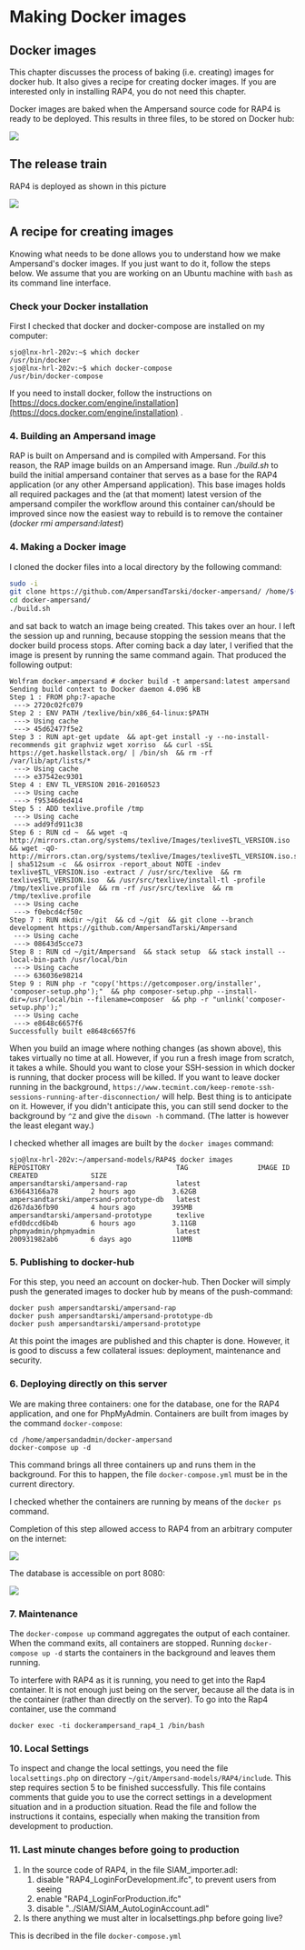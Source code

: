 # Making Docker images

## Docker images

This chapter discusses the process of baking \(i.e. creating\) images for docker hub. It also gives a recipe for creating docker images. If you are interested only in installing RAP4, you do not need this chapter.

Docker images are baked when the Ampersand source code for RAP4 is ready to be deployed. This results in three files, to be stored on Docker hub:

![](../.gitbook/assets/Docker%20store.png)

## The release train

RAP4 is deployed as shown in this picture

![](../.gitbook/assets/release-train-rap3.png)

## A recipe for creating images

Knowing what needs to be done allows you to understand how we make Ampersand's docker images. If you just want to do it, follow the steps below. We assume that you are working on an Ubuntu machine with `bash` as its command line interface.

### Check your Docker installation

First I checked that docker and docker-compose are installed on my computer:

```text
sjo@lnx-hrl-202v:~$ which docker
/usr/bin/docker
sjo@lnx-hrl-202v:~$ which docker-compose
/usr/bin/docker-compose
```

If you need to install docker, follow the instructions on [https://docs.docker.com/engine/installation](https://docs.docker.com/engine/installation) .

### 4. Building an Ampersand image

RAP is built on Ampersand and is compiled with Ampersand. For this reason, the RAP image builds on an Ampersand image. Run _./build.sh_ to build the initial ampersand container that serves as a base for the RAP4 application \(or any other Ampersand application\). This base images holds all required packages and the \(at that moment\) latest version of the ampersand compiler the workflow around this container can/should be improved since now the easiest way to rebuild is to remove the container \(_docker rmi ampersand:latest_\)

### 4. Making a Docker image

I cloned the docker files into a local directory  by the following command:

```bash
sudo -i
git clone https://github.com/AmpersandTarski/docker-ampersand/ /home/$(whoami)/docker-ampersand
cd docker-ampersand/
./build.sh
```

and sat back to watch an image being created. This takes over an hour. I left the session up and running, because stopping the session means that the docker build process stops. After coming back a day later, I verified that the image is present by running the same command again. That produced the following output:

```text
Wolfram docker-ampersand # docker build -t ampersand:latest ampersand
Sending build context to Docker daemon 4.096 kB
Step 1 : FROM php:7-apache
 ---> 2720c02fc079
Step 2 : ENV PATH /texlive/bin/x86_64-linux:$PATH
 ---> Using cache
 ---> 45d62477f5e2
Step 3 : RUN apt-get update  && apt-get install -y --no-install-recommends git graphviz wget xorriso  && curl -sSL https://get.haskellstack.org/ | /bin/sh  && rm -rf /var/lib/apt/lists/*
 ---> Using cache
 ---> e37542ec9301
Step 4 : ENV TL_VERSION 2016-20160523
 ---> Using cache
 ---> f95346ded414
Step 5 : ADD texlive.profile /tmp
 ---> Using cache
 ---> add9fd911c38
Step 6 : RUN cd ~  && wget -q   http://mirrors.ctan.org/systems/texlive/Images/texlive$TL_VERSION.iso  && wget -qO- http://mirrors.ctan.org/systems/texlive/Images/texlive$TL_VERSION.iso.sha512 | sha512sum -c  && osirrox -report_about NOTE -indev texlive$TL_VERSION.iso -extract / /usr/src/texlive  && rm texlive$TL_VERSION.iso  && /usr/src/texlive/install-tl -profile /tmp/texlive.profile  && rm -rf /usr/src/texlive  && rm /tmp/texlive.profile
 ---> Using cache
 ---> f0ebcd4cf50c
Step 7 : RUN mkdir ~/git  && cd ~/git  && git clone --branch development https://github.com/AmpersandTarski/Ampersand
 ---> Using cache
 ---> 08643d5cce73
Step 8 : RUN cd ~/git/Ampersand  && stack setup  && stack install --local-bin-path /usr/local/bin
 ---> Using cache
 ---> 636036e98214
Step 9 : RUN php -r "copy('https://getcomposer.org/installer', 'composer-setup.php');"  && php composer-setup.php --install-dir=/usr/local/bin --filename=composer  && php -r "unlink('composer-setup.php');"
 ---> Using cache
 ---> e8648c6657f6
Successfully built e8648c6657f6
```

When you build an image where nothing changes \(as shown above\), this takes virtually no time at all. However, if you run a fresh image from scratch, it takes a while. Should you want to close your SSH-session in which docker is running, that docker process will be killed. If you want to leave docker running in the background, `https://www.tecmint.com/keep-remote-ssh-sessions-running-after-disconnection/` will help. Best thing is to anticipate on it. However, if you didn't anticipate this, you can still send docker to the background by `^Z` and give the `disown -h` command. \(The latter is however the least elegant way.\)

I checked whether all images are built by the `docker images` command:

```text
sjo@lnx-hrl-202v:~/ampersand-models/RAP4$ docker images
REPOSITORY                               TAG                 IMAGE ID            CREATED             SIZE
ampersandtarski/ampersand-rap            latest              636643166a78        2 hours ago         3.62GB
ampersandtarski/ampersand-prototype-db   latest              d267da36fb90        4 hours ago         395MB
ampersandtarski/ampersand-prototype      texlive             efd0dccd6b4b        6 hours ago         3.11GB
phpmyadmin/phpmyadmin                    latest              200931982ab6        6 days ago          110MB
```

### 5. Publishing to docker-hub

For this step, you need an account on docker-hub. Then Docker will simply push the generated images to docker hub by means of the push-command:

```text
docker push ampersandtarski/ampersand-rap
docker push ampersandtarski/ampersand-prototype-db
docker push ampersandtarski/ampersand-prototype
```

At this point the images are published and this chapter is done. However, it is good to discuss a few collateral issues: deployment, maintenance and security.

### 6. Deploying directly on this server

We are making three containers: one for the database, one for the RAP4 application, and one for PhpMyAdmin. Containers are built from images by the command `docker-compose`:

```text
cd /home/ampersandadmin/docker-ampersand
docker-compose up -d
```

This command brings all three containers up and runs them in the background. For this to happen, the file `docker-compose.yml` must be in the current directory.

I checked whether the containers are running by means of the `docker ps` command.

Completion of this step allowed access to RAP4 from an arbitrary computer on the internet:

![](../.gitbook/assets/import.png)

The database is accessible on port 8080:

![](../.gitbook/assets/phpmyadmin%20%281%29.png)

### 7. Maintenance

The `docker-compose up` command aggregates the output of each container. When the command exits, all containers are stopped. Running `docker-compose up -d` starts the containers in the background and leaves them running.

To interfere with RAP4 as it is running, you need to get into the Rap4 container. It is not enough just being on the server, because all the data is in the container \(rather than directly on the server\). To go into the Rap4 container, use the command

```text
docker exec -ti dockerampersand_rap4_1 /bin/bash
```

### 10. Local Settings

To inspect and change the local settings, you need the file `localsettings.php` on directory `~/git/Ampersand-models/RAP4/include`. This step requires section 5 to be finished successfully. This file contains comments that guide you to use the correct settings in a development situation and in a production situation. Read the file and follow the instructions it contains, especially when making the transition from development to production.

### 11. Last minute changes before going to production

1. In the source code of RAP4, in the file SIAM\_importer.adl:
   1. disable "RAP4\_LoginForDevelopment.ifc", to prevent users from seeing 
   2. enable "RAP4\_LoginForProduction.ifc"
   3. disable "../SIAM/SIAM\_AutoLoginAccount.adl"
2. Is there anything we must alter in localsettings.php before going live?

 This is decribed in the file `docker-compose.yml`

